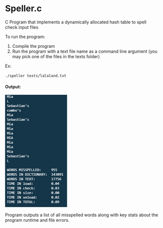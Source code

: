 # Speller.c
C Program that implements a dynamically allocated hash table to spell check input files

To run the program:
<ol>
  <li>Compile the program</li>
  <li>Run the program with a text file name as a command line argument (you may pick one of the files in the texts folder)</li>  
</ol>

Ex:

<code>./speller texts/lalaland.txt</code>

#### Output:

<img src="images/sampleRun.PNG">

Program outputs a list of all misspelled words along with key stats about the program runtime and file errors.
